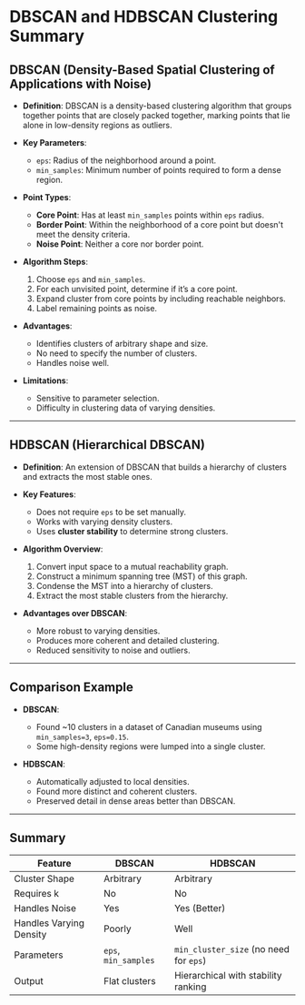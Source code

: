 
# DBSCAN and HDBSCAN Clustering Summary

## DBSCAN (Density-Based Spatial Clustering of Applications with Noise)

- **Definition**: DBSCAN is a density-based clustering algorithm that groups together points that are closely packed together, marking points that lie alone in low-density regions as outliers.
- **Key Parameters**:
  - `eps`: Radius of the neighborhood around a point.
  - `min_samples`: Minimum number of points required to form a dense region.
- **Point Types**:
  - **Core Point**: Has at least `min_samples` points within `eps` radius.
  - **Border Point**: Within the neighborhood of a core point but doesn't meet the density criteria.
  - **Noise Point**: Neither a core nor border point.
- **Algorithm Steps**:
  1. Choose `eps` and `min_samples`.
  2. For each unvisited point, determine if it’s a core point.
  3. Expand cluster from core points by including reachable neighbors.
  4. Label remaining points as noise.

- **Advantages**:
  - Identifies clusters of arbitrary shape and size.
  - No need to specify the number of clusters.
  - Handles noise well.

- **Limitations**:
  - Sensitive to parameter selection.
  - Difficulty in clustering data of varying densities.

---

## HDBSCAN (Hierarchical DBSCAN)

- **Definition**: An extension of DBSCAN that builds a hierarchy of clusters and extracts the most stable ones.
- **Key Features**:
  - Does not require `eps` to be set manually.
  - Works with varying density clusters.
  - Uses **cluster stability** to determine strong clusters.

- **Algorithm Overview**:
  1. Convert input space to a mutual reachability graph.
  2. Construct a minimum spanning tree (MST) of this graph.
  3. Condense the MST into a hierarchy of clusters.
  4. Extract the most stable clusters from the hierarchy.

- **Advantages over DBSCAN**:
  - More robust to varying densities.
  - Produces more coherent and detailed clustering.
  - Reduced sensitivity to noise and outliers.

---

## Comparison Example

- **DBSCAN**:
  - Found ~10 clusters in a dataset of Canadian museums using `min_samples=3`, `eps=0.15`.
  - Some high-density regions were lumped into a single cluster.

- **HDBSCAN**:
  - Automatically adjusted to local densities.
  - Found more distinct and coherent clusters.
  - Preserved detail in dense areas better than DBSCAN.

---

## Summary

| Feature                 | DBSCAN                                  | HDBSCAN                                 |
|------------------------|------------------------------------------|------------------------------------------|
| Cluster Shape          | Arbitrary                                | Arbitrary                                |
| Requires k             | No                                       | No                                       |
| Handles Noise          | Yes                                      | Yes (Better)                             |
| Handles Varying Density| Poorly                                   | Well                                     |
| Parameters             | `eps`, `min_samples`                     | `min_cluster_size` (no need for `eps`)   |
| Output                 | Flat clusters                            | Hierarchical with stability ranking      |

